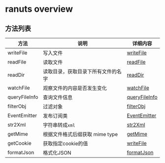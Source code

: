 # ranuts overview

## 方法列表

| 方法          | 说明                               | 详细内容  |
| ------------- | ---------------------------------- | --------- |
| writeFile     | 写入文件                           | [writeFile](./file//writeFile.md) |
| readFile      | 读取文件                           | [readFile](./file//readFile.md)     |
| readDir       | 读取目录，获取目录下所有文件的名字 | [readDir](./file//readDir.md)     |
| watchFile     | 观察文件的内容是否发生变化         | [watchFile](./file//watchFile.md)     |
| queryFileInfo | 查询文件信息                       | [queryFileInfo](./file//fileInfo.md)     |
| filterObj     | 过滤对象                           | [filterObj](./utils//filterObj.md)     |
| EventEmitter  | 发布订阅类                         | [EventEmitter](./mode//subscribe.md)     |
| str2Xml       | 字符串转成`xml`                    | [str2Xml](./utils//str2xml.md)     |
| getMime       | 根据文件格式后缀获取 mime type     | [getMime](./mimeType/mimeType.md)     |
| getCookie     | 获取指定cookie的值     | [writeFile](./utils/getCookie.md)     |
| formatJson     | 格式化JSON     | [formatJson](./utils/formatJson.md)     |
